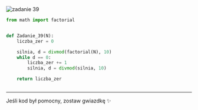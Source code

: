 <picture>
  <source srcset="../../srt/zbior_zadan/39.png" media="(prefers-color-scheme: light)">
  <source srcset="../../srt/zbior_zadan/black_39.png" media="(prefers-color-scheme: dark)">
  <img src="../../srt/zbior_zadan/black_39.png" alt="zadanie 39">
</picture>

```python
from math import factorial


def Zadanie_39(N):
    liczba_zer = 0

    silnia, d = divmod(factorial(N), 10)
    while d == 0:
        liczba_zer += 1
        silnia, d = divmod(silnia, 10)

    return liczba_zer



```

---
Jeśli kod był pomocny, zostaw gwiazdkę ✨
